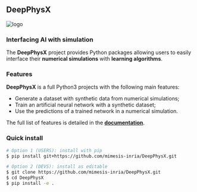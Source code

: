 ## DeepPhysX

![logo](docs/source/_static/image/logo.png)

### Interfacing AI with simulation

The **DeepPhysX** project provides Python packages allowing users to easily interface their **numerical simulations**
with **learning algorithms**.

### Features

**DeepPhysX** is a full Python3 projects with the following main features:
* Generate a dataset with synthetic data from numerical simulations;
* Train an artificial neural network with a synthetic dataset;
* Use the predictions of a trained network in a numerical simulation.

The full list of features is detailed in the [**documentation**](https://deepphysx.readthedocs.io).

### Quick install

``` bash
# Option 1 (USERS): install with pip
$ pip install git+https://github.com/mimesis-inria/DeepPhysX.git

# Option 2 (DEVS): install as editable
$ git clone https://github.com/mimesis-inria/DeepPhysX.git
$ cd DeepPhysX
$ pip install -e .
```
